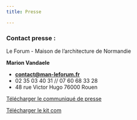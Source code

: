```yaml
---
title: Presse

---
```

### **Contact presse :**

Le Forum - Maison de l’architecture de Normandie

**Marion Vandaele**

* [**contact@man-leforum.fr**](mailto:contact@man-leforum.fr)
* 02 35 03 40 31 // 07 60 68 33 28
* 48 rue Victor Hugo 76000 Rouen

<a class="button" download href="/files/cp-zigzag-2020_3-au-18-octobre_man-le-forum.pdf">Télécharger le communiqué de presse</a>

<a class="button" download href="/files/kit-com_zigzag-2020.zip">Télécharger le kit com</a>